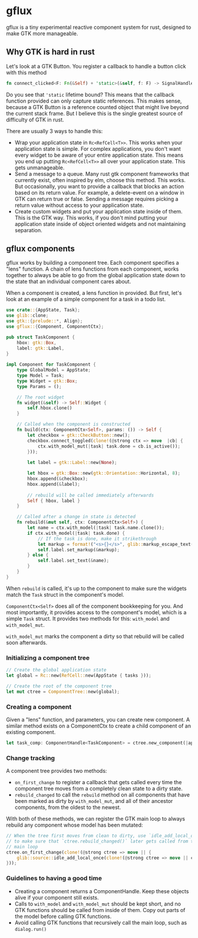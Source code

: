 
#  gflux

gflux is a tiny experimental reactive component system for rust, designed to make GTK more manageable.

##  Why GTK is hard in rust

Let's look at a GTK Button.  You register a callback to handle a button click with this method

```rust
fn connect_clicked<F: Fn(&Self) + 'static>(&self, f: F) -> SignalHandlerId
```

Do you see that `'static` lifetime bound?  This means that the callback function provided can only capture static references.  This makes sense, because a GTK Button is a reference counted object that might live beyond the current stack frame.  But I believe this is the single greatest source of difficulty of GTK in rust.

There are usually 3 ways to handle this:
* Wrap your application state in `Rc<RefCell<T>>`.   This works when your application state is simple.  For complex applications, you don't want every widget to be aware of your entire application state.  This means you end up putting `Rc<RefCell<T>>` all over your application state.  This gets unmanageable.
* Send a message to a queue.  Many rust gtk component frameworks that currently exist, often inspired by elm, choose this method.  This works.  But occasionally, you want to provide a callback that blocks an action based on its return value.  For example, a delete-event on a window in GTK can return true or false.  Sending a message requires picking a return value without access to your application state.
* Create custom widgets and put your application state inside of them.  This is the GTK way.  This works, if you don't mind putting your application state inside of object oriented widgets and not maintaining separation.

## gflux components

gflux works by building a component tree.  Each component specifies a "lens" function.  A chain of lens functions from each component, works together to always be able to go from the global application state down to the state that an individual component cares about.

When a component is created, a lens function in provided.  But first, let's look at an example of a simple component for a task in a todo list.

```rust
use crate::{AppState, Task};
use glib::clone;
use gtk::{prelude::*, Align};
use gflux::{Component, ComponentCtx};

pub struct TaskComponent {
    hbox: gtk::Box,
    label: gtk::Label,
}
  
impl Component for TaskComponent {
    type GlobalModel = AppState;
    type Model = Task;
    type Widget = gtk::Box;
    type Params = ();

    // The root widget
    fn widget(&self) -> Self::Widget {
        self.hbox.clone()
    }

    // Called when the component is constructed
    fn build(ctx: ComponentCtx<Self>, params: ()) -> Self {
        let checkbox = gtk::CheckButton::new();
        checkbox.connect_toggled(clone!(@strong ctx => move  |cb| {
            ctx.with_model_mut(|task| task.done = cb.is_active());
        }));
  
        let label = gtk::Label::new(None);

        let hbox = gtk::Box::new(gtk::Orientation::Horizontal, 8);
        hbox.append(&checkbox);
        hbox.append(&label);
  
        // rebuild will be called immediately afterwards
        Self { hbox, label }
    }

    // Called after a change in state is detected
    fn rebuild(&mut self, ctx: ComponentCtx<Self>) {
        let name = ctx.with_model(|task| task.name.clone());
        if ctx.with_model(|task| task.done) {
            // If the task is done, make it strikethrough
            let markup = format!("<s>{}</s>", glib::markup_escape_text(&name));
            self.label.set_markup(&markup);
        } else {
            self.label.set_text(&name);
        }
    }
}
```

When `rebuild` is called, it's up to the component to make sure the widgets match the `Task` struct in the component's model.

`ComponentCtx<Self>` does all of the component bookkeeping for you.  And most importantly, it provides access to the component's model, which is a simple `Task` struct.  It provides two methods for this: `with_model` and `with_model_mut`.

`with_model_mut` marks the component a dirty so that rebuild will be called soon afterwards.

### Initializing a component tree

```rust
// Create the global application state
let global = Rc::new(RefCell::new(AppState { tasks }));

// Create the root of the component tree
let mut ctree = ComponentTree::new(global);
```

### Creating a component

Given a "lens" function, and parameters, you can create new component.  A similar method exists on a ComponentCtx to create a child component of an existing component.

```rust
let task_comp: ComponentHandle<TaskComponent> = ctree.new_component(|app_state| app_state.get_task_mut(), ());
```

### Change tracking

A component tree provides two methods:

* `on_first_change` to register a callback that gets called every time the component tree moves from a completely clean state to a dirty state.
* `rebuild_changed` to call the `rebuild` method on all components that have been marked as dirty by `with_model_mut`, and all of their ancestor components, from the oldest to the newest.

With both of these methods, we can register the GTK main loop to always rebuild any component whose model has been mutated:

```rust
// When the tree first moves from clean to dirty, use `idle_add_local_once`
// to make sure that `ctree.rebuild_changed()` later gets called from the gtk
// main loop
ctree.on_first_change(clone!(@strong ctree => move || {
    glib::source::idle_add_local_once(clone!(@strong ctree => move || ctree.rebuild_changed()));
}));
```

### Guidelines to having a good time

* Creating a component returns a ComponentHandle.  Keep these objects alive if your component still exists.
* Calls to `with_model` and `with_model_mut` should be kept short, and no GTK functions should be called from inside of them.  Copy out parts of the model before calling GTK functions.
* Avoid calling GTK functions that recursively call the main loop, such as `dialog.run()`

